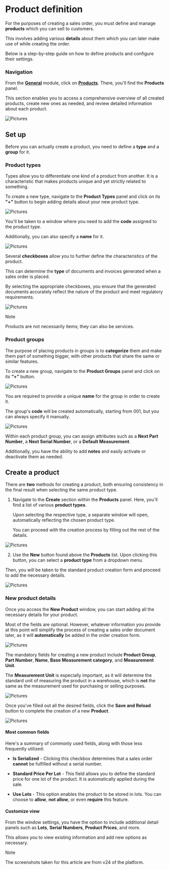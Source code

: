 # Product definition

For the purposes of creating a sales order, you must define and manage **products** which you can sell to customers.

This involves adding various **details** about them which you can later make use of while creating the order.

Below is a step-by-step guide on how to define products and configure their settings.

### Navigation

From the **[General](https://docs.erp.net/tech/modules/general/index.html)** module, click on **[Products](https://docs.erp.net/tech/modules/general/products/index.html)**. There, you'll find the **Products** panel. 

This section enables you to access a comprehensive overview of all created products, create new ones as needed, and review detailed information about each product.

![Pictures](pictures/Products_view_27_02.png)

## Set up 

Before you can actually create a product, you need to define a **type** and a **group** for it.

### Product types 

Types allow you to differentiate one kind of a product from another. It is a characteristic that makes products unique and yet strictly related to something.

To create a new type, navigate to the **Product Types** panel and click on its **"+"** button to begin adding details about your new product type.

![Pictures](pictures/Products_Types_27_02.png)

You'll be taken to a window where you need to add the **code** assigned to the product type. 

Additionally, you can also specify a **name** for it. 

![Pictures](pictures/Products_Types_New_27_02.png)

Several **checkboxes** allow you to further define the characteristics of the product. 

This can determine the **type** of documents and invoices generated when a sales order is placed. 

By selecting the appropriate checkboxes, you ensure that the generated documents accurately reflect the nature of the product and meet regulatory requirements. 

![Pictures](pictures/Products_Types_Stocked_27_02.png)

> [!NOTE]
> 
> Products are not necessarily items; they can also be services.

### Product groups

The purpose of placing products in groups is to **categorize** them and make them part of something bigger, with other products that share the same or similar features.

To create a new group, navigate to the **Product Groups** panel and click on its **“+”** button.

![Pictures](pictures/Products_Groups_add_27_02.png)

You are required to provide a unique **name** for the group in order to create it.

The group's **code** will be created automatically, starting from 001, but you can always specify it manually.

![Pictures](pictures/Products_Groups_required_27_02.png)

Within each product group, you can assign attributes such as a **Next Part Number**, a **Next Serial Number**, or a **Default Measurement**. 

Additionally, you have the ability to add **notes** and easily activate or deactivate them as needed.

## Create a product 

There are **two** methods for creating a product, both ensuring consistency in the final result when selecting the same product type. 

1. Navigate to the **Create** section within the **Products** panel. Here, you'll find a list of various **product types**.

   Upon selecting the respective type, a separate window will open, automatically reflecting the chosen product type.

   You can proceed with the creation process by filling out the rest of the details.

![Pictures](pictures/Products_create_27_02.png)

2. Use the **New** button found above the **Products** list. Upon clicking this button, you can select a **product type** from a dropdown menu.

Then, you will be taken to the standard product creation form and proceed to add the necessary details.

![Pictures](pictures/Products_create_New_27_02.png)

### New product details

Once you access the **New Product** window, you can start adding all the necessary details for your product.

Most of the fields are optional. However, whatever information you provide at this point will simplify the process of creating a sales order document later, as it will **automatically** be added in the order creation form.

![Pictures](pictures/Products_New_Window_25_02.png)

The mandatory fields for creating a new product include **Product Group**, **Part Number**, **Name**, **Base Measurement category**, and **Measurement Unit**. 

The **Measurement Unit** is especially important, as it will determine the standard unit of measuring the product in a warehouse, which is **not** the same as the measurement used for purchasing or selling purposes.
  
![Pictures](pictures/Products_measurement_unit_27_02.png)

Once you've filled out all the desired fields, click the **Save and Reload** button to complete the creation of a new **Product**.

![Pictures](pictures/Products_Save_and_reload_27_02.png)

#### Most common fields 

Here's a summary of commonly used fields, along with those less frequently utilized:

* **Is Serialized** - Clicking this checkbox determines that a sales order **cannot** be fulfilled without a serial number.

* **Standard Price Per Lot** - This field allows you to define the standard price for one lot of the product. It is automatically applied during the sale.

* **Use Lots** - This option enables the product to be stored in lots. You can choose to **allow**, **not allow**, or even **require** this feature.

#### Customize view 

From the window settings, you have the option to include additional detail panels such as **Lots**, **Serial Numbers**, **Product Prices**, and more. 

This allows you to view existing information and add new options as necessary.

> [!NOTE]
> 
> The screenshots taken for this article are from v24 of the platform.

